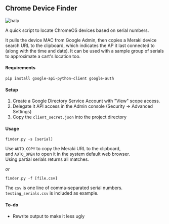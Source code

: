 ## Chrome Device Finder ##

![halp](https://i.imgur.com/Aj8Ufdt.png)

A quick script to locate ChromeOS devices based on serial numbers.

It pulls the device MAC from Google Admin, then copies a Meraki device search URL to the clipboard, 
which indicates the AP it last connected to (along with the time and date). It can be used with a sample group of serials
to approximate a cart's location too.

#### Requirements ####

`pip install google-api-python-client google-auth`

#### Setup ####

1. Create a Google Directory Service Account with "View" scope access.
2. Delegate it API access in the Admin console (Security -> Advanced Settings)
3. Copy the `client_secret.json` into the project directory

#### Usage ####

`finder.py -s [serial]`

Use `AUTO_COPY` to copy the Meraki URL to the clipboard,  
and `AUTO_OPEN` to open it in the system default web browser.  
Using partial serials returns all matches.  

*or*

`finder.py -f [file.csv]`

The `csv` is one line of comma-separated serial numbers.  
`testing_serials.csv` is included as example.


#### To-do ####

* Rewrite output to make it less ugly